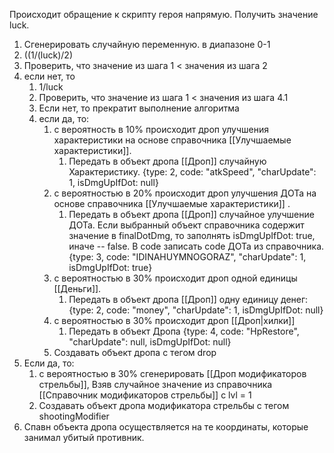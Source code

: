 Происходит обращение к скрипту героя напрямую. Получить значение luck.

1. Сгенерировать случайную переменную. в диапазоне 0-1
2. ((1/(luck)/2)
3. Проверить, что значение из шага 1 < значения из шага 2
4. если нет, то 
	1. 1/luck
	2. Проверить, что значение из шага 1 < значения из шага 4.1
	3. Если нет, то прекратит выполнение алгоритма
	4. если да, то:
		1. с вероятность в 10% происходит дроп улучшения характеристики на основе справочника [[Улучшаемые характеристики]]. 
			1. Передать в объект дропа [[Дроп]] случайную Характеристику. {type: 2, code: "atkSpeed", "charUpdate": 1, isDmgUpIfDot: null}
		2. с вероятностью в 20% происходит дроп улучшения ДОТа на основе справочника [[Улучшаемые характеристики]] . 
			1. Передать в объект дропа [[Дроп]] случайное улучшение ДОТа. Если выбранный объект справочника содержит значение в finalDotDmg, то заполнять isDmgUpIfDot: true, иначе -- false. В code записать code ДОТа из справочника. {type: 3, code: "IDINAHUYMNOGORAZ", "charUpdate": 1, isDmgUpIfDot: true}
		3. с вероятностью в 30% происходит дроп  одной единицы [[Деньги]]. 
			1. Передать в объект дропа [[Дроп]] одну единицу денег: {type: 2, code: "money", "charUpdate": 1, isDmgUpIfDot: null}
		4. с вероятностью в 30% происходит дроп [[Дроп|хилки]] 
			1. Передать в объект Дропа {type: 4, code: "HpRestore", "charUpdate": null, isDmgUpIfDot: null}
		5. Создавать объект дропа с тегом drop
5. Если да, то:
	1. с вероятностью в 30% сгенерировать [[Дроп модификаторов стрельбы]], Взяв случайное значение из справочника [[Справочник модификаторов стрельбы]] с lvl = 1
	2. Создавать объект дропа модификатора стрельбы с тегом shootingModifier
6. Спавн объекта дропа осуществляется на те координаты, которые занимал убитый противник.
